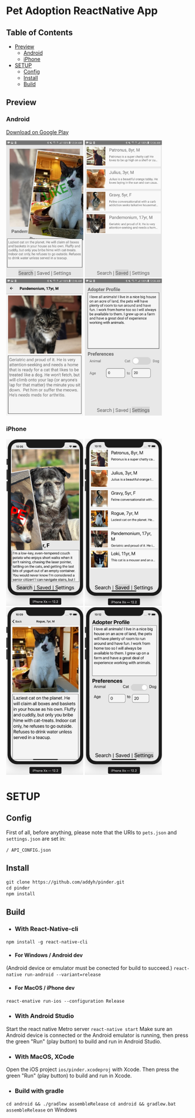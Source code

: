 # Pet Adoption ReactNative App

## Table of Contents
* [Preview](#preview)
  * [Android](#android)
  * [iPhone](#iphone)
* [SETUP](#setup)
  * [Config](#config)
  * [Install](#install)
  * [Build](#build)

## Preview

### Android
[Download on Google Play](https://play.google.com/store/apps/details?id=com.github.addyh.pinder)

<img src="./images/screenshot1.jpg" width="210" /> <img src="./images/screenshot2.jpg" width="210" /> <img src="./images/screenshot3.jpg" width="210" /> <img src="./images/screenshot4.jpg" width="210" />

### iPhone
<img src="./images/screenshot1-iphone.png" width="210" /> <img src="./images/screenshot2-iphone.png" width="210" /> <img src="./images/screenshot3-iphone.png" width="210" /> <img src="./images/screenshot4-iphone.png" width="210" />

# SETUP

## Config
First of all, before anything, please note that the URIs to `pets.json` and `settings.json` are set in:
```
/ API_CONFIG.json
```
## Install
```
git clone https://github.com/addyh/pinder.git
cd pinder
npm install
```

## Build

* ### With React-Native-cli
`npm install -g react-native-cli`
* #### For Windows / Android dev
(Android device or emulator must be conected for build to succeed.)
`react-native run-android --variant=release`
* #### For MacOS / iPhone dev
`react-enative run-ios --configuration Release`

* ### With Android Studio
Start the react native Metro server
`react-native start`
Make sure an Android device is connected or the Android emulator is running, then press the green "Run" (play button) to build and run in Android Studio.

* ### With MacOS, XCode
Open the iOS project `ios/pinder.xcodeproj` with Xcode. Then press the green "Run" (play button) to build and run in Xcode.

* ### Build with gradle
`cd android && ./gradlew assembleRelease`
`cd android && gradlew.bat assembleRelease` on Windows
